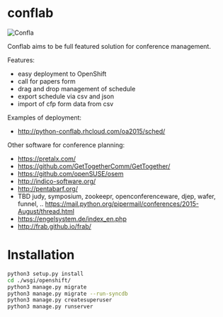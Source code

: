 # conflab

![Confla](logo/confla_icon_BLUE.png?raw=true "Confla")

Conflab aims to be full featured solution for conference management. 

Features:
- easy deployment to OpenShift
- call for papers form
- drag and drop management of schedule 
- export schedule via csv and json
- import of cfp form data from csv


Examples of deployment:
- http://python-conflab.rhcloud.com/oa2015/sched/

Other software for conference planning:
- https://pretalx.com/
- https://github.com/GetTogetherComm/GetTogether/
- https://github.com/openSUSE/osem
- http://indico-software.org/
- http://pentabarf.org/
- TBD judy, symposium, zookeepr, openconferenceware, djep, wafer, funnel, .. https://mail.python.org/pipermail/conferences/2015-August/thread.html
- https://engelsystem.de/index_en.php
- http://frab.github.io/frab/

# Installation
```bash
python3 setup.py install
cd ./wsgi/openshift/
python3 manage.py migrate
python3 manage.py migrate --run-syncdb
python3 manage.py createsuperuser
python3 manage.py runserver
```

